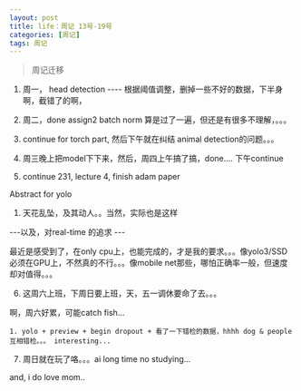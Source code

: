 ```yaml
---
layout: post
title: life：周记 13号-19号
categories: [周记]
tags: 周记
---
```


> 周记迁移

1. 周一， head detection ---- 根据阈值调整，删掉一些不好的数据，下半身啊，截错了的啊，

2. 周二，done assign2 batch norm 算是过了一遍，但还是有很多不理解，。。。

3. continue for  torch part, 然后下午就在纠结 animal detection的问题。。。

4. 周三晚上把model下下来，然后，周四上午搞了搞，done.... 下午continue

5. continue 231, lecture 4, finish adam paper

Abstract for yolo

1. 天花乱坠，及其动人。。当然，实际也是这样

---以及，对real-time 的追求 ---

最近是感受到了，在only cpu上，也能完成的，才是我的要求。。。像yolo3/SSD 必须在GPU上，不然真的不行。。。像mobile net那些，哪怕正确率一般，但速度却对值得。。。

6. 这周六上班，下周日要上班，天，五一调休要命了去。。。

啊，周六好累，可能catch fish...

    1. yolo + preview + begin dropout + 看了一下错检的数据，hhhh dog & people 互相错检。。。 interesting...

7. 周日就在玩了咯。。。ai long time no studying...

and, i do love mom..

